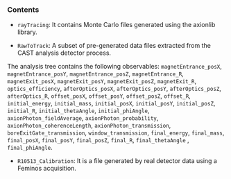 ### Contents

- `rayTracing`: It contains Monte Carlo files generated using the axionlib library.

- `RawToTrack`: A subset of pre-generated data files extracted from the CAST analysis detector process.

The analysis tree contains the following observables: `magnetEntrance_posX`, `magnetEntrance_posY`, `magnetEntrance_posZ`, `magnetEntrance_R`, `magnetExit_posX`, `magnetExit_posY`, `magnetExit_posZ`, `magnetExit_R`, `optics_efficiency`, `afterOptics_posX`, `afterOptics_posY`, `afterOptics_posZ`, `afterOptics_R`, `offset_posX`, `offset_posY`, `offset_posZ`, `offset_R`, `initial_energy`, `initial_mass`, `initial_posX`, `initial_posY`, `initial_posZ`, `initial_R`, `initial_thetaAngle`, `initial_phiAngle`, `axionPhoton_fieldAverage`, `axionPhoton_probability`, `axionPhoton_coherenceLength`, `axionPhoton_transmission`, `boreExitGate_transmission`, `window_transmission`, `final_energy`, `final_mass`, `final_posX`, `final_posY`, `final_posZ`, `final_R`, `final_thetaAngle` , `final_phiAngle`.  

- `R10513_Calibration`: It is a file generated by real detector data using a Feminos acquisition.
